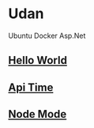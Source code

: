 # Udan

Ubuntu Docker Asp.Net

## [Hello World](HelloWorld/README.md)
## [Api Time](ApiTime/README.md)
## [Node Mode](NodeMode/README.md)